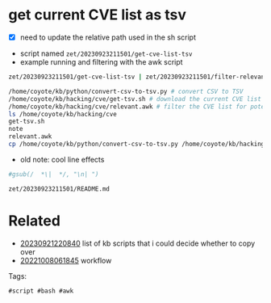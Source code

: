 # get current CVE list as tsv

- [x] need to update the relative path used in the sh script
- script named `zet/20230923211501/get-cve-list-tsv`
- example running and filtering with the awk script
```bash
zet/20230923211501/get-cve-list-tsv | zet/20230923211501/filter-relevant-cve-items
```

```bash
/home/coyote/kb/python/convert-csv-to-tsv.py # convert CSV to TSV
/home/coyote/kb/hacking/cve/get-tsv.sh # download the current CVE list get as Tab Separated Values. everything in this cve directory is about this project.
/home/coyote/kb/hacking/cve/relevant.awk # filter the CVE list for potentially valid, relevant vulnerabilities
ls /home/coyote/kb/hacking/cve
get-tsv.sh
note
relevant.awk
cp /home/coyote/kb/python/convert-csv-to-tsv.py /home/coyote/kb/hacking/cve/get-tsv.sh /home/coyote/kb/hacking/cve/relevant.awk zet/20230923211501/
```

- old note: cool line effects
```awk
#gsub(/  *\|  */, "\n| ")
```

` zet/20230923211501/README.md `

# Related

- [20230921220840](/zet/20230921220840/README.md) list of kb scripts that i could decide whether to copy over
- [20221008061845](/zet/20221008061845/README.md) workflow

Tags:

    #script #bash #awk
